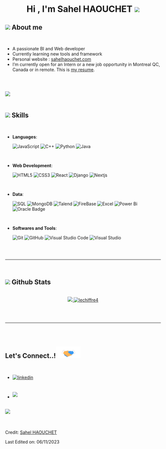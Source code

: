 <h1 align="center"><b>Hi , I'm Sahel HAOUCHET </b><img src="https://media.giphy.com/media/hvRJCLFzcasrR4ia7z/giphy.gif" width="35"></h1>



	
## <picture><img src = "https://github.com/0xAbdulKhalid/lechiffre4/raw/main/assets/mdImages/about_me.gif" width = 50px></picture> **About me**


<br>

- A passionate BI and Web developer
- Currently learning new tools and framework
- Personal website : [sahelhaouchet.com](https://sahelhaouchet.com)
- I’m currently open for an Intern or a new job opportunity in Montreal QC, Canada or in remote. This is [my resume](https://www.linkedin.com/in/sahelhaouchet/overlay/1635546936127/single-media-viewer?type=DOCUMENT&profileId=ACoAADMojQIBQnlOMbGT8QYDVJ_x-LS-vABlZRY&lipi=urn%3Ali%3Apage%3Ad_flagship3_profile_view_base%3B21dvTL8HSiOIk%2BVVclPWbA%3D%3D).

<br><br>

<img src="https://user-images.githubusercontent.com/73097560/115834477-dbab4500-a447-11eb-908a-139a6edaec5c.gif"><br><br>

## <img src="https://media2.giphy.com/media/QssGEmpkyEOhBCb7e1/giphy.gif?cid=ecf05e47a0n3gi1bfqntqmob8g9aid1oyj2wr3ds3mg700bl&rid=giphy.gif" width ="25"><b> Skills</b>
<br>

<p align="center">

- **Languages**:
    
    ![JavaScript](https://img.shields.io/badge/javascript-%23F7DF1E?style=for-the-badge&logo=javascript&logoColor=black)
    ![C++](https://img.shields.io/badge/C++%20-%2300599C.svg?style=for-the-badge&logo=c%2B%2B&logoColor=white)
    ![Python](https://img.shields.io/badge/Python%20-%2314354C.svg?style=for-the-badge&logo=python&logoColor=white)
    ![Java](https://img.shields.io/badge/Java-ED8B00?style=for-the-badge&logo=openjdk&logoColor=white)

<br>   
    
- **Web Development**:

   ![HTML5](https://img.shields.io/badge/HTML5%20-%23E34F26.svg?style=for-the-badge&logo=html5&logoColor=white)
   ![CSS3](https://img.shields.io/badge/CSS%20-%231572B6.svg?style=for-the-badge&logo=css3&logoColor=white)
   ![React](https://img.shields.io/badge/React-20232A?style=for-the-badge&logo=react&logoColor=61DAFB)
   ![Django](https://img.shields.io/badge/Django-092E20?style=for-the-badge&logo=django&logoColor=white)
   ![Nextjs](https://img.shields.io/badge/NextJS-20232A?style=for-the-badge&logo=nextdotjs&logoColor=61DAFB)

<br>

- **Data**:

    ![SQL](https://img.shields.io/badge/MS%20SQL-00000F?style=for-the-badge&logo=microsoftsqlserver&logoColor=white)
    ![MongoDB](https://img.shields.io/badge/MongoDB-4EA94B?style=for-the-badge&logo=mongodb&logoColor=white)
    ![Talend](https://img.shields.io/badge/Talend-FF6D70?style=for-the-badge&logo=Talend&logoColor=white)
    ![FireBase](https://img.shields.io/badge/firebase-20232A?style=for-the-badge&logo=firebase)
    ![Excel](https://img.shields.io/badge/Microsoft_Excel-217346?style=for-the-badge&logo=microsoft-excel&logoColor=white)
    ![Power Bi](https://img.shields.io/badge/power_bi-F2C811?style=for-the-badge&logo=powerbi&logoColor=black)
    ![Oracle Badge](https://img.shields.io/badge/Oracle-F80000?logo=oracle&logoColor=fff&style=for-the-badge)
    
<br>

- **Softwares and Tools**:

    ![Git](https://img.shields.io/badge/git-%23F05033.svg?style=for-the-badge&logo=git&logoColor=white)
    ![GitHub](https://img.shields.io/badge/github-%23121011.svg?style=for-the-badge&logo=github&logoColor=white)
    ![Visual Studio Code](https://img.shields.io/badge/Visual%20Studio%20Code-0078d7.svg?style=for-the-badge&logo=visual-studio-code&logoColor=white)
    ![Visual Studio](https://img.shields.io/badge/Visual%20Studio-5C2D91.svg?style=for-the-badge&logo=visual-studio&logoColor=white)
    



</p>

<br>
<br>

-----

<br>


## <img src="https://media.giphy.com/media/iY8CRBdQXODJSCERIr/giphy.gif" width="35"><b> Github Stats </b>
<br>

<div align="center">

<a href="https://github.com/lechiffre4/">
  <img src="https://github-readme-stats.vercel.app/api?username=lechiffre4&include_all_commits=true&count_private=true&show_icons=true&line_height=20&title_color=7A7ADB&icon_color=2234AE&text_color=D3D3D3&bg_color=0,000000,130F40" width="450"/>
  <img src="https://github-readme-stats.vercel.app/api/top-langs?username=lechiffre4&show_icons=true&locale=en&layout=compact&line_height=20&title_color=7A7ADB&icon_color=2234AE&text_color=D3D3D3&bg_color=0,000000,130F40" width="375"  alt="lechiffre4"/>

</a>
</div>

<br>
<br>
<br>

-----

<br>
<br>

## <b> Let's Connect..!</b><img src="https://github.com/0xAbdulKhalid/0xAbdulKhalid/raw/main/assets/mdImages/handshake.gif" width ="80">
<br>
<div align='left'>

<ul>

<li>
<a href="https://linkedin.com/in/sahelhaouchet" target="_blank">
<img src="https://img.shields.io/badge/linkedin:  sahelhaouchet-%2300acee.svg?color=405DE6&style=for-the-badge&logo=linkedin&logoColor=white" alt=linkedin style="margin-bottom: 5px;"/>
</a>
</li>

<br>

<br>

<li>
<a href="mailto:sahelhaouchet@gmail.com" target="_blank">
<img src="https://img.shields.io/badge/gmail:  sahel_haouchet-%23EA4335.svg?style=for-the-badge&logo=gmail&logoColor=white" t=mail style="margin-bottom: 5px;" />
</a>
</li>
	
</ul>
</div>

<br>
<img src="https://user-images.githubusercontent.com/73097560/115834477-dbab4500-a447-11eb-908a-139a6edaec5c.gif">
<br>
<br>
<br>

Credit: [Sahel HAOUCHET](https://github.com/lechiffre4)

Last Edited on: 06/11/2023
